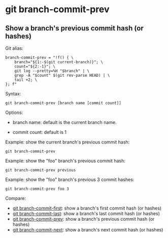 # git branch-commit-prev

## Show a branch's previous commit hash (or hashes)

Git alias:

```git
branch-commit-prev = "!f() { \
    branch="${1:-$(git current-branch)}"; \
    count="${2:-1}"; \
    git log --pretty=%H "$branch" | \
    grep -A "$count" $(git rev-parse HEAD) | \
    tail +2; \
}; f"
```

Syntax:

```shell
git branch-commit-prev [branch name [commit count]]
```

Options:

  * branch name: default is the current branch name.

  * commit count: default is 1

Example: show the current branch's previous commit hash:

```shell
git branch-commit-prev
```

Example: show the "foo" branch's previous commit hash:

```shell
git branch-commit-prev previous
```

Example: show the "foo" branch's previous 3 commit hashes:

```shell
git branch-commit-prev foo 3
```

Compare:

* [git branch-commit-first](../git-branch-commit-first): show a branch's first commit hash (or hashes)
* [git branch-commit-last](../git-branch-commit-last): show a branch's last commit hash (or hashes)
* [git branch-commit-prev](../git-branch-commit-prev): show a branch's previous commit hash (or hashes)
* [git branch-commit-next](../git-branch-commit-next): show a branch's next commit hash (or hashes)
